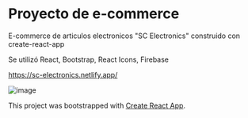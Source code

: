 # Proyecto de e-commerce
E-commerce de articulos electronicos "SC Electronics" construido con create-react-app

Se utilizó React, Bootstrap, React Icons, Firebase

https://sc-electronics.netlify.app/

![image](https://user-images.githubusercontent.com/87787750/149400934-aea58b71-141c-4ad3-985e-c9ee64c47536.png)

This project was bootstrapped with [Create React App](https://github.com/facebook/create-react-app).
